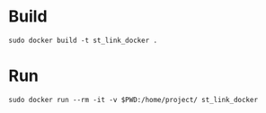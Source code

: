# Build
```
sudo docker build -t st_link_docker .
```
# Run
```
sudo docker run --rm -it -v $PWD:/home/project/ st_link_docker
```
